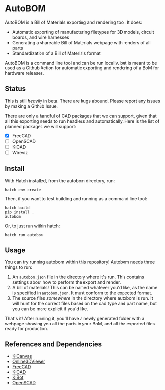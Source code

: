 # AutoBOM

AutoBOM is a Bill of Materials exporting and rendering tool. It does:

- Automatic exporting of manufacturing filetypes for 3D models, circuit boards, and wire harnesses
- Generating a shareable Bill of Materials webpage with renders of all parts
- Standardization of a Bill of Materials format

AutoBOM is a command line tool and can be run locally, but is meant to be used as a Github Action for automatic exporting and rendering of a BoM for hardware releases.

## Status

This is still *heavily* in beta. There are bugs abound. Please report any issues by making a Github Issue.

There are only a handful of CAD packages that we can support, given that all this exporting needs to run headless and automatically. Here is the list of planned packages we will support:

- [x] FreeCAD
- [ ] OpenSCAD
- [ ] KiCAD
- [ ] Wireviz

## Install

With Hatch installed, from the autobom directory, run:

```console
hatch env create
```

Then, if you want to test building and running as a command line tool:

```console
hatch build
pip install .
autobom
```

Or, to just run within hatch:

```console
hatch run autobom
```

## Usage

You can try running autobom within this repository! Autobom needs three things to run:

1. An `autobom.json` file in the directory where it's run. This contains settings about how to perform the export and render.
2. A bill of materials! This can be named whatever you'd like, as the name is specified in `autobom.json`. It must conform to the expected format.
3. The source files *somewhere* in the directory where autobom is run. It will hunt for the correct files based on the cad type and part name, but you can be more explicit if you'd like.

That's it! After running it, you'll have a newly generated folder with a webpage showing you all the parts in your BoM, and all the exported files ready for production.

## References and Dependencies

- [KiCanvas](https://kicanvas.org/)
- [Online3DViewer](https://github.com/kovacsv/Online3DViewer)
- [FreeCAD](https://github.com/FreeCAD/FreeCAD)
- [KiCAD](https://gitlab.com/kicad/code/kicad)
- [KiBot](https://github.com/INTI-CMNB/KiBot)
- [OpenSCAD](https://github.com/openscad/openscad/)

